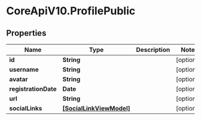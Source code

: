 # CoreApiV10.ProfilePublic

## Properties
Name | Type | Description | Notes
------------ | ------------- | ------------- | -------------
**id** | **String** |  | [optional] 
**username** | **String** |  | [optional] 
**avatar** | **String** |  | [optional] 
**registrationDate** | **Date** |  | [optional] 
**url** | **String** |  | [optional] 
**socialLinks** | [**[SocialLinkViewModel]**](SocialLinkViewModel.md) |  | [optional] 


